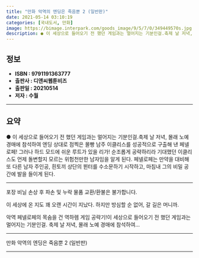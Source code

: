 ```yaml
---
title: "만화 악역의 엔딩은 죽음뿐 2 (일반판)"
date: 2021-05-14 03:10:19
categories: [국내도서, 만화]
image: https://bimage.interpark.com/goods_image/9/5/7/0/349449570s.jpg
description: ● 이 세상으로 들어오기 전 했던 게임과는 멀어지는 기분인걸.축제 날 저녁, 몰래 노예 경매에 참석하여 엔딩 상대로 점찍은 몰빵 남주 이클리스를 성공적으로 구출해 낸 페넬로페! 그러나 하드 모드에 쉬운 루트가 있을 리가! 순조롭게 공략하리라 기대했던 이클리스도 언제 돌변할지 모르는 위
---
```


## **정보**

- **ISBN : 9791191363777**
- **출판사 : 디앤씨웹툰비즈**
- **출판일 : 20210514**
- **저자 : 수월**

------



## **요약**

●  이 세상으로 들어오기 전 했던 게임과는 멀어지는 기분인걸.축제 날 저녁, 몰래 노예 경매에 참석하여 엔딩 상대로 점찍은 몰빵 남주 이클리스를 성공적으로 구출해 낸 페넬로페! 그러나 하드 모드에 쉬운 루트가 있을 리가! 순조롭게 공략하리라 기대했던 이클리스도 언제 돌변할지 모르는 위험천만한 남자임을 알게 된다. 페넬로페는 만약을 대비해 또 다른 남자 주인공, 흰토끼 상단의 뷘터를 수소문하기 시작하고, 마침내 그의 비밀 공간에 발을 들이게 된다.

------

 포장 비닐 손상 후 파손 및 누락 물품 교환/환불은 불가합니다.

이 세상에 온 지도 꽤 오랜 시간이 지났다.
하지만 방심할 순 없어, 갈 길은 머니까.

악역 페넬로페의 목숨을 건 역하렘 게임 공략기!이 세상으로 들어오기 전 했던 게임과는 멀어지는 기분인걸.
축제 날 저녁, 몰래 노예 경매에 참석하여... 

------


만화 악역의 엔딩은 죽음뿐 2 (일반판) 

------


